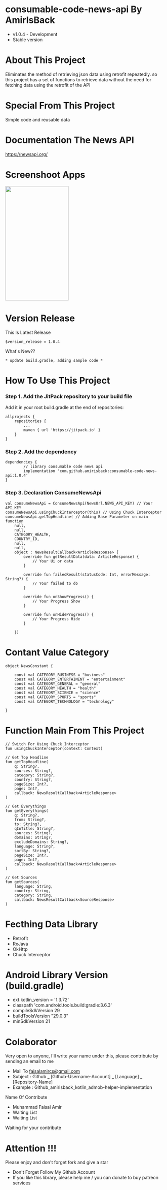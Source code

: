 # consumable-code-news-api By AmirIsBack
- v1.0.4 - Development
- Stable version

# About This Project
Eliminates the method of retrieving json data using retrofit repeatedly. so this project has a set of functions to retrieve data without the need for fetching data using the retrofit of the API

# Special From This Project
Simple code and reusable data

# Documentation The News API
https://newsapi.org/

# Screenshoot Apps
<span align="center"><img width="200px" height="360px" src="docs/image/ss_main.png"></span>

# Version Release
This Is Latest Release

    $version_release = 1.0.4

What's New??

    * update build.gradle, adding sample code *

# How To Use This Project
<h3>Step 1. Add the JitPack repository to your build file</h3>

Add it in your root build.gradle at the end of repositories:

	allprojects {
		repositories {
			...
			maven { url 'https://jitpack.io' }
		}
	}
  
  
<h3>Step 2. Add the dependency</h3>

	dependencies {
	        // library consumable code news api
            implementation 'com.github.amirisback:consumable-code-news-api:1.0.4'
	}
	
<h3>Step 3. Declaration ConsumeNewsApi</h3>

	val consumeNewsApi = ConsumeNewsApi(NewsUrl.NEWS_API_KEY) // Your API_KEY
    consumeNewsApi.usingChuckInterceptor(this) // Using Chuck Interceptor
    consumeNewsApi.getTopHeadline( // Adding Base Parameter on main function
        null, 
        null,
        CATEGORY_HEALTH,
        COUNTRY_ID,
        null,
        null,
        object : NewsResultCallback<ArticleResponse> {
            override fun getResultData(data: ArticleResponse) {
                // Your Ui or data
            }

            override fun failedResult(statusCode: Int, errorMessage: String?) {
                // Your failed to do
            }

            override fun onShowProgress() {
                // Your Progress Show
            }

            override fun onHideProgress() {
                // Your Progress Hide
            }

        })
	

# Contant Value Category

    object NewsConstant {
    
        const val CATEGORY_BUSINESS = "business"
        const val CATEGORY_ENTERTAIMENT = "entertainment"
        const val CATEGORY_GENERAL = "general"
        const val CATEGORY_HEALTH = "health"
        const val CATEGORY_SCIENCE = "science"
        const val CATEGORY_SPORTS = "sports"
        const val CATEGORY_TECHNOLOGY = "technology"
    
    }

# Function Main From This Project
    // Switch For Using Chuck Interceptor
    fun usingChuckInterceptor(context: Context)

    // Get Top Headline
    fun getTopHeadline(
        q: String?,
        sources: String?,
        category: String?,
        country: String?,
        pageSize: Int?,
        page: Int?,
        callback: NewsResultCallback<ArticleResponse>
    )

    // Get Everythings
    fun getEverythings(
        q: String?,
        from: String?,
        to: String?,
        qInTitle: String?,
        sources: String?,
        domains: String?,
        excludeDomains: String?,
        language: String?,
        sortBy: String?,
        pageSize: Int?,
        page: Int?,
        callback: NewsResultCallback<ArticleResponse>
    )

    // Get Sources
    fun getSources(
        language: String,
        country: String,
        category: String,
        callback: NewsResultCallback<SourceResponse>
    )

# Fecthing Data Library
- Retrofit
- RxJava
- OkHttp
- Chuck Interceptor

# Android Library Version (build.gradle)
- ext.kotlin_version = '1.3.72'
- classpath 'com.android.tools.build:gradle:3.6.3'
- compileSdkVersion 29
- buildToolsVersion "29.0.3"
- minSdkVersion 21

# Colaborator
Very open to anyone, I'll write your name under this, please contribute by sending an email to me

- Mail To faisalamircs@gmail.com
- Subject : Github _ [Github-Username-Account] _ [Language] _ [Repository-Name]
- Example : Github_amirisback_kotlin_admob-helper-implementation

Name Of Contribute
- Muhammad Faisal Amir
- Waiting List
- Waiting List

Waiting for your contribute

# Attention !!!
Please enjoy and don't forget fork and give a star
- Don't Forget Follow My Github Account
- If you like this library, please help me / you can donate to buy patreon services